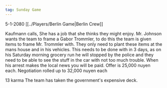 ```yaml
---
tag: Sunday Game
---
```

5-1-2080
[[../Players/Berlin Game|Berlin Crew]]

Kaufmann calls, She has a job that she thinks they might enjoy.
Mr. Johnson wants the team to frame a Gabor Trommler, to do this the team is given items to frame Mr. Trommler with. They only need to plant these items at the mans house and in his vehicles. This needs to be done with in 3 days, as on his Saturday morning grocery run he will stopped by the police and they need to be able to see the stuff in the car with not too much trouble. When his arrest makes the local news you will be paid. Offer is 25,000 nuyen each.
Negotiation rolled up to 32,000 nuyen each

13 karma
The team has taken the government's expensive deck.
